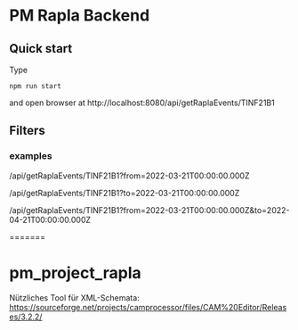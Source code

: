 # PM Rapla Backend

## Quick start

Type

`npm run start`

and open browser at http://localhost:8080/api/getRaplaEvents/TINF21B1

## Filters

### examples

/api/getRaplaEvents/TINF21B1?from=2022-03-21T00:00:00.000Z

/api/getRaplaEvents/TINF21B1?to=2022-03-21T00:00:00.000Z

/api/getRaplaEvents/TINF21B1?from=2022-03-21T00:00:00.000Z&to=2022-04-21T00:00:00.000Z

=======

# pm_project_rapla

Nützliches Tool für XML-Schemata: https://sourceforge.net/projects/camprocessor/files/CAM%20Editor/Releases/3.2.2/
